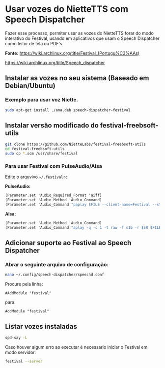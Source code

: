 # Usar vozes do NietteTTS com Speech Dispatcher
Fazer esse processo, permiter usar as vozes do NietteTTS forar do modo interativo do Festival, usando em aplicativos que usam o Speech Dispatcher como leitor de tela ou PDF's

**Fonte:** 
https://wiki.archlinux.org/title/Festival_(Portugu%C3%AAs)

https://wiki.archlinux.org/title/Speech_dispatcher

## Instalar as vozes no seu sistema (Baseado em Debian/Ubuntu)

### Exemplo para usar voz Niette.

```bash
sudo apt-get install ./ana.deb speech-dispatcher-festival
```

## Instalar versão modificado do festival-freebsoft-utils

```bash
git clone https://github.com/NietteLabs/festival-freebsoft-utils
cd festival-freebsoft-utils
sudo cp *.scm /usr/share/festival 
```

### Para usar Festival com PulseAudio/Alsa
Edite o arquvivo ```~/.festivalrc```

**PulseAudio:**
```scheme
(Parameter.set 'Audio_Required_Format 'aiff)
(Parameter.set 'Audio_Method 'Audio_Command)
(Parameter.set 'Audio_Command "paplay $FILE --client-name=Festival --stream-name=Speech")
```

**Alsa:**
```scheme
(Parameter.set 'Audio_Method 'Audio_Command)
(Parameter.set 'Audio_Command "aplay -q -c 1 -t raw -f s16 -r $SR $FILE")
```

## Adicionar suporte ao Festival ao Speech Dispatcher

### Abrar o seguinte arquivo de configuração:

```bash
nano ~/.config/speech-dispatcher/speechd.conf
```

Procure pela linha:

```
#AddModule "festival"
```

para:

```
AddModule "festival"
```

## Listar vozes instaladas

```bash
spd-say -L
```

Caso houver algum erro ao executar é necessario iniciar o Festival em modo servidor:

```bash
festival --server
```
